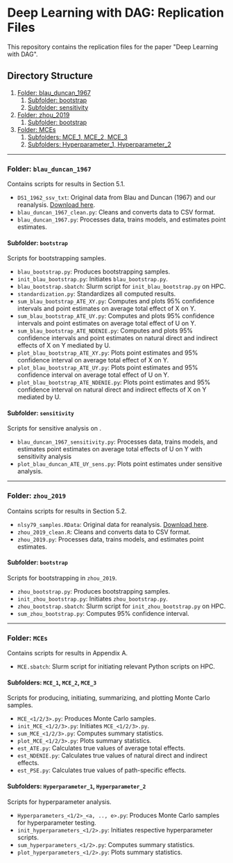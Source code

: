 # Deep Learning with DAG: Replication Files

This repository contains the replication files for the paper "Deep Learning with DAG".

## Directory Structure

1. [Folder: blau_duncan_1967](#folder-blau_duncan_1967)
   1. [Subfolder: bootstrap](#subfolder-bootstrap)
   2. [Subfolder: sensitivity](#subfolder-sensitivity)
2. [Folder: zhou_2019](#folder-zhou_2019)
   1. [Subfolder: bootstrap](#subfolder-bootstrap)
3. [Folder: MCEs](#folder-mces)
   1. [Subfolders: MCE_1, MCE_2, MCE_3](#subfolders-mce_1-mce_2-mce_3)
   2. [Subfolders: Hyperparameter_1, Hyperparameter_2](#subfolders-hyperparameter_1-hyperparameter_2)

---

### Folder: `blau_duncan_1967`
Contains scripts for results in Section 5.1.

- `DS1_1962_ssv_txt`: Original data from Blau and Duncan (1967) and our reanalysis. [Download here](https://scholar.harvard.edu/files/xzhou/files/zhou2019_college_replication.zip).
- `blau_duncan_1967_clean.py`: Cleans and converts data to CSV format.
- `blau_duncan_1967.py`: Processes data, trains models, and estimates point estimates.

#### Subfolder: `bootstrap`
Scripts for bootstrapping samples.

- `blau_bootstrap.py`: Produces bootstrapping samples.
- `init_blau_bootstrap.py`: Initiates `blau_bootstrap.py`.
- `blau_bootstrap.sbatch`: Slurm script for `init_blau_bootstrap.py` on HPC.
- `standardization.py`: Standardizes all computed results.
- `sum_blau_bootstrap_ATE_XY.py`: Computes and plots 95% confidence intervals and point estimates on average total effect of X on Y.
- `sum_blau_bootstrap_ATE_UY.py`: Computes and plots 95% confidence intervals and point estimates on average total effect of U on Y.
- `sum_blau_bootstrap_ATE_NDENIE.py`: Computes and plots 95% confidence intervals and point estimates on natural direct and indirect effects of X on Y mediated by U.
- `plot_blau_bootstrap_ATE_XY.py`: Plots point estimates and 95% confidence interval on average total effect of X on Y.
- `plot_blau_bootstrap_ATE_UY.py`: Plots point estimates and 95% confidence interval on average total effect of U on Y.
- `plot_blau_bootstrap_ATE_NDENIE.py`: Plots point estimates and 95% confidence interval on natural direct and indirect effects of X on Y mediated by U.

#### Subfolder: `sensitivity`
Scripts for sensitive analysis on .

- `blau_duncan_1967_sensitivity.py`: Processes data, trains models, and estimates point estimates on average total effects of U on Y with sensitivity analysis
- `plot_blau_duncan_ATE_UY_sens.py`: Plots point estimates under sensitive analysis.

---

### Folder: `zhou_2019`
Contains scripts for results in Section 5.2.

- `nlsy79_samples.RData`: Original data for reanalysis. [Download here](https://scholar.harvard.edu/files/xzhou/files/zhou2019_college_replication.zip).
- `zhou_2019_clean.R`: Cleans and converts data to CSV format.
- `zhou_2019.py`: Processes data, trains models, and estimates point estimates.

#### Subfolder: `bootstrap`
Scripts for bootstrapping in `zhou_2019`.

- `zhou_bootstrap.py`: Produces bootstrapping samples.
- `init_zhou_bootstrap.py`: Initiates `zhou_bootstrap.py`.
- `zhou_bootstrap.sbatch`: Slurm script for `init_zhou_bootstrap.py` on HPC.
- `sum_zhou_bootstrap.py`: Computes 95% confidence interval.

---

### Folder: `MCEs`
Contains scripts for results in Appendix A.

- `MCE.sbatch`: Slurm script for initiating relevant Python scripts on HPC.

#### Subfolders: `MCE_1`, `MCE_2`, `MCE_3`
Scripts for producing, initiating, summarizing, and plotting Monte Carlo samples.

- `MCE_<1/2/3>.py`: Produces Monte Carlo samples.
- `init_MCE_<1/2/3>.py`: Initiates `MCE_<1/2/3>.py`.
- `sum_MCE_<1/2/3>.py`: Computes summary statistics.
- `plot_MCE_<1/2/3>.py`: Plots summary statistics.
- `est_ATE.py`: Calculates true values of average total effects.
- `est_NDENIE.py`: Calculates true values of natural direct and indirect effects.
- `est_PSE.py`: Calculates true values of path-specific effects.

#### Subfolders: `Hyperparameter_1`, `Hyperparameter_2`
Scripts for hyperparameter analysis.

- `Hyperparameters_<1/2>_<a, .., e>.py`: Produces Monte Carlo samples for hyperparameter testing.
- `init_hyperparameters_<1/2>.py`: Initiates respective hyperparameter scripts.
- `sum_hyperparameters_<1/2>.py`: Computes summary statistics.
- `plot_hyperparameters_<1/2>.py`: Plots summary statistics.
